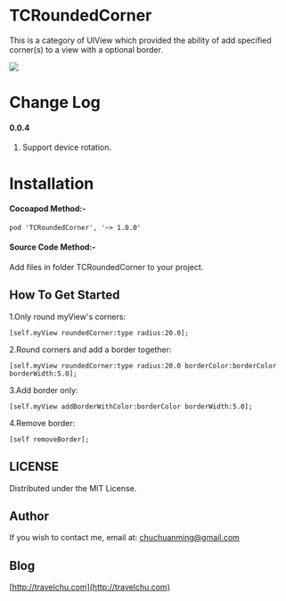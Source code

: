 # TCRoundedCorner
This is a category of UIView which provided the ability of add specified corner(s) to a view with a optional border.

![](https://github.com/TravelC/TCRoundedCorner/blob/master/demoOfTCRoundedCorner.gif)

Change Log
==========================
#### 0.0.4
1. Support device rotation.

Installation
==========================

#### Cocoapod Method:-

`pod 'TCRoundedCorner', '~> 1.0.0'`

#### Source Code Method:-
Add files in folder TCRoundedCorner to your project.

## How To Get Started

1.Only round myView's corners:

```
[self.myView roundedCorner:type radius:20.0];
```

2.Round corners and add a border together:

```
[self.myView roundedCorner:type radius:20.0 borderColor:borderColor borderWidth:5.0];
```

3.Add border only:

```
[self.myView addBorderWithColor:borderColor borderWidth:5.0];
```
4.Remove border:

```
[self removeBorder];
```
 

LICENSE
---
Distributed under the MIT License.

Author
---
If you wish to contact me, email at: chuchuanming@gmail.com

Blog
---
[http://travelchu.com](http://travelchu.com)

